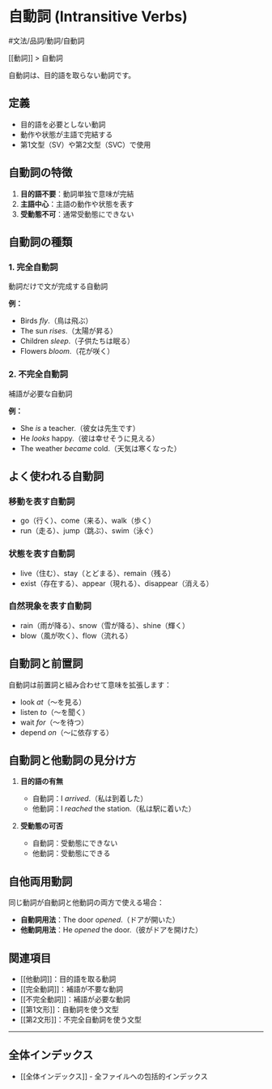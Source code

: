 ﻿# 自動詞 (Intransitive Verbs)

#文法/品詞/動詞/自動詞

[[動詞]] > 自動詞

自動詞は、目的語を取らない動詞です。

## 定義
- 目的語を必要としない動詞
- 動作や状態が主語で完結する
- 第1文型（SV）や第2文型（SVC）で使用

## 自動詞の特徴
1. **目的語不要**：動詞単独で意味が完結
2. **主語中心**：主語の動作や状態を表す
3. **受動態不可**：通常受動態にできない

## 自動詞の種類

### 1. 完全自動詞
動詞だけで文が完成する自動詞

**例：**
- Birds *fly*.（鳥は飛ぶ）
- The sun *rises*.（太陽が昇る）
- Children *sleep*.（子供たちは眠る）
- Flowers *bloom*.（花が咲く）

### 2. 不完全自動詞
補語が必要な自動詞

**例：**
- She *is* a teacher.（彼女は先生です）
- He *looks* happy.（彼は幸せそうに見える）
- The weather *became* cold.（天気は寒くなった）

## よく使われる自動詞

### 移動を表す自動詞
- go（行く）、come（来る）、walk（歩く）
- run（走る）、jump（跳ぶ）、swim（泳ぐ）

### 状態を表す自動詞
- live（住む）、stay（とどまる）、remain（残る）
- exist（存在する）、appear（現れる）、disappear（消える）

### 自然現象を表す自動詞
- rain（雨が降る）、snow（雪が降る）、shine（輝く）
- blow（風が吹く）、flow（流れる）

## 自動詞と前置詞
自動詞は前置詞と組み合わせて意味を拡張します：

- look *at*（～を見る）
- listen *to*（～を聞く）
- wait *for*（～を待つ）
- depend *on*（～に依存する）

## 自動詞と他動詞の見分け方
1. **目的語の有無**
   - 自動詞：I *arrived*.（私は到着した）
   - 他動詞：I *reached* the station.（私は駅に着いた）

2. **受動態の可否**
   - 自動詞：受動態にできない
   - 他動詞：受動態にできる

## 自他両用動詞
同じ動詞が自動詞と他動詞の両方で使える場合：

- **自動詞用法**：The door *opened*.（ドアが開いた）
- **他動詞用法**：He *opened* the door.（彼がドアを開けた）

## 関連項目
- [[他動詞]]：目的語を取る動詞
- [[完全動詞]]：補語が不要な動詞
- [[不完全動詞]]：補語が必要な動詞
- [[第1文形]]：自動詞を使う文型
- [[第2文形]]：不完全自動詞を使う文型

---

## 全体インデックス
- [[全体インデックス]] - 全ファイルへの包括的インデックス 